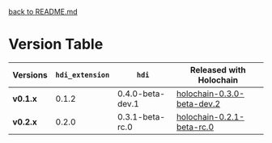 [back to README.md](README.md)


# Version Table

| Versions   | `hdi_extension` | `hdi`            | Released with Holochain                                                                              |
|------------|-----------------|------------------|------------------------------------------------------------------------------------------------------|
| **v0.1.x** | 0.1.2           | 0.4.0-beta-dev.1 | [holochain-0.3.0-beta-dev.2](https://github.com/holochain/holochain/tree/holochain-0.3.0-beta-dev.2) |
| **v0.2.x** | 0.2.0           | 0.3.1-beta-rc.0  | [holochain-0.2.1-beta-rc.0](https://github.com/holochain/holochain/tree/holochain-0.2.1-beta-rc.0)   |
